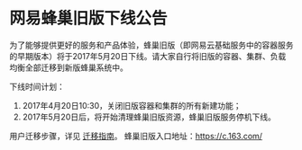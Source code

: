# 网易蜂巢旧版下线公告

为了能够提供更好的服务和产品体验，蜂巢旧版（即网易云基础服务中的容器服务的早期版本）将于2017年5月20日下线。请大家自行将旧版的容器、集群、负载均衡全部迁移到新版蜂巢系统中。

下线时间计划：
1. 2017年4月20日10:30，关闭旧版容器和集群的所有新建功能；
2. 2017年5月20日后，将开始清理蜂巢旧版资源，蜂巢旧版服务停机下线。

用户迁移步骤，详见 [迁移指南](http://support.c.163.com/md.html#!容器服务/容器管理/使用指南/迁移指南.md)。
蜂巢旧版入口地址：https://c.163.com/